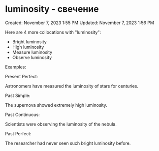 # luminosity - свечение

Created: November 7, 2023 1:55 PM
Updated: November 7, 2023 1:56 PM

Here are 4 more collocations with "luminosity":

- Bright luminosity
- High luminosity
- Measure luminosity
- Observe luminosity

Examples:

Present Perfect:

Astronomers have measured the luminosity of stars for centuries.

Past Simple:

The supernova showed extremely high luminosity.

Past Continuous:

Scientists were observing the luminosity of the nebula.

Past Perfect:

The researcher had never seen such bright luminosity before.